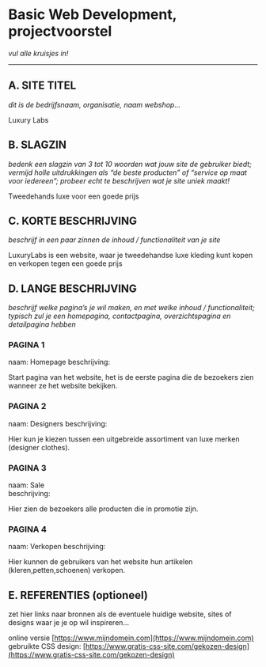 # Basic Web Development, projectvoorstel

_vul alle kruisjes in!_

---

## A. SITE TITEL
_dit is de bedrijfsnaam, organisatie, naam webshop..._

Luxury Labs

## B. SLAGZIN
_bedenk een slagzin van 3 tot 10 woorden wat jouw site de gebruiker biedt; vermijd holle uitdrukkingen als “de beste producten” of “service op maat voor iedereen”; probeer echt te beschrijven wat je site uniek maakt!_

Tweedehands luxe voor een goede prijs

## C. KORTE BESCHRIJVING 
_beschrijf in een paar zinnen de inhoud / functionaliteit van je site_

LuxuryLabs is een website, waar je tweedehandse luxe kleding kunt kopen en verkopen tegen een goede prijs

## D. LANGE BESCHRIJVING    
_beschrijf welke pagina’s je wil maken, en met welke inhoud / functionaliteit; typisch zul je een homepagina, contactpagina, overzichtspagina en detailpagina hebben_



### PAGINA 1 
naam: Homepage 
beschrijving:

Start pagina van het website, het is de eerste pagina die de bezoekers zien wanneer ze het website bekijken.

### PAGINA 2
naam: Designers
beschrijving:

Hier kun je kiezen tussen een uitgebreide assortiment van luxe merken (designer clothes).

### PAGINA 3
naam: Sale  
beschrijving:

Hier zien de bezoekers alle producten die in promotie zijn.

### PAGINA 4
naam: Verkopen
beschrijving:

Hier kunnen de gebruikers van het website hun artikelen (kleren,petten,schoenen) verkopen. 

## E. REFERENTIES (optioneel) 
zet hier links naar bronnen als de eventuele huidige website, sites of designs waar je je op wil inspireren... 

online versie [https://www.mijndomein.com](https://www.mijndomein.com)  
gebruikte CSS design: [https://www.gratis-css-site.com/gekozen-design](https://www.gratis-css-site.com/gekozen-design) 
